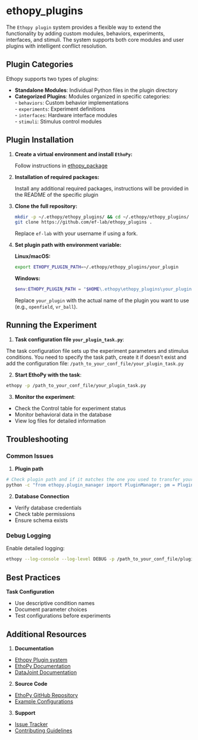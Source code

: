 # ethopy_plugins

The `Ethopy plugin` system provides a flexible way to extend the functionality by adding custom modules, behaviors, experiments, interfaces, and stimuli. The system supports both core modules and user plugins with intelligent conflict resolution.

## Plugin Categories

Ethopy supports two types of plugins:

- **Standalone Modules**: Individual Python files in the plugin directory
- **Categorized Plugins**: Modules organized in specific categories:\
  \- `behaviors`: Custom behavior implementations\
  \- `experiments`: Experiment definitions\
  \- `interfaces`: Hardware interface modules\
  \- `stimuli`: Stimulus control modules

## Plugin Installation

1. **Create a virtual environment and install `EthoPy`:**

   Follow instructions in [ethopy_package](https://ef-lab.github.io/ethopy_package/getting_started/#setting-up-a-virtual-environment)

2. **Installation of required packages:**

   Install any additional required packages, instructions will be provided in the README of the specific plugin 

3. **Clone the full repository:**

   ```bash
   mkdir -p ~/.ethopy/ethopy_plugins/ && cd ~/.ethopy/ethopy_plugins/
   git clone https://github.com/ef-lab/ethopy_plugins .
   ```
   Replace `ef-lab` with your username if using a fork.

4. **Set plugin path with environment variable:**

   **Linux/macOS:**
   ```bash
   export ETHOPY_PLUGIN_PATH=~/.ethopy/ethopy_plugins/your_plugin
   ```

   **Windows:**
   ```powershell
   $env:ETHOPY_PLUGIN_PATH = "$HOME\.ethopy\ethopy_plugins\your_plugin"
   ```

   Replace `your_plugin` with the actual name of the plugin you want to use (e.g., `openfield`, `vr_ball`).

## Running the Experiment

1. **Task configuration file `your_plugin_task.py`**:

The task configuration file sets up the experiment parameters and stimulus conditions. You need to specify the task path, create it if doesn't exist and add the configuration file: `/path_to_your_conf_file/your_plugin_task.py`

2. **Start EthoPy with the task**:

```bash
ethopy -p /path_to_your_conf_file/your_plugin_task.py
```

3. **Monitor the experiment**:
- Check the Control table for experiment status
- Monitor behavioral data in the database
- View log files for detailed information


## Troubleshooting

### Common Issues

1. **Plugin path**
```bash
# Check plugin path and if it matches the one you used to transfer your files
python -c "from ethopy.plugin_manager import PluginManager; pm = PluginManager(); print(pm._plugin_paths)"
```

2. **Database Connection**
- Verify database credentials
- Check table permissions
- Ensure schema exists

### Debug Logging

Enable detailed logging:
```bash
ethopy --log-console --log-level DEBUG -p /path_to_your_conf_file/plugin_task.py
```

## Best Practices

**Task Configuration**
- Use descriptive condition names
- Document parameter choices
- Test configurations before experiments

## Additional Resources

1. **Documentation**
- [Ethopy Plugin system](https://ef-lab.github.io/ethopy_package/plugin.html)
- [EthoPy Documentation](https://ef-lab.github.io/ethopy_package/)
- [DataJoint Documentation](https://docs.datajoint.org/)

2. **Source Code**
- [EthoPy GitHub Repository](https://github.com/ef-lab/ethopy_package)
- [Example Configurations](https://github.com/ef-lab/ethopy_package/tree/main/src/ethopy/task)

3. **Support**
- [Issue Tracker](https://github.com/ef-lab/ethopy_package/issues)
- [Contributing Guidelines](https://github.com/ef-lab/ethopy_package/blob/main/CONTRIBUTING.md)
